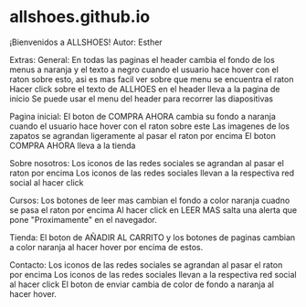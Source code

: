 ﻿# allshoes.github.io
¡Bienvenidos a ALLSHOES!
Autor: Esther

Extras:
General:
  En todas las paginas el header cambia el fondo de los menus a naranja y el texto a negro cuando el usuario hace hover con el raton sobre esto, asi es mas facil ver sobre que menu se encuentra el raton
  Hacer click sobre el texto de ALLHOES en el header lleva a la pagina de inicio
  Se puede usar el menu del header para recorrer las diapositivas

Pagina inicial:
  El boton de COMPRA AHORA cambia su fondo a naranja cuando el usuario hace hover con el raton sobre este
  Las imagenes de los zapatos se agrandan ligeramente al pasar el raton por encima
  El boton COMPRA AHORA lleva a la tienda

Sobre nosotros:
  Los iconos de las redes sociales se agrandan al pasar el raton por encima
  Los iconos de las redes sociales llevan a la respectiva red social al hacer click

Cursos:
  Los botones de leer mas cambian el fondo a color naranja cuadno se pasa el raton por encima
  Al hacer click en LEER MAS salta una alerta que pone "Proximamente" en el navegador.

Tienda:
  El boton de AÑADIR AL CARRITO y los botones de paginas cambian a color naranja al hacer hover por encima de estos.

Contacto:
  Los iconos de las redes sociales se agrandan al pasar el raton por encima
  Los iconos de las redes sociales llevan a la respectiva red social al hacer click
  El boton de enviar cambia de color de fondo a naranja al hacer hover.
